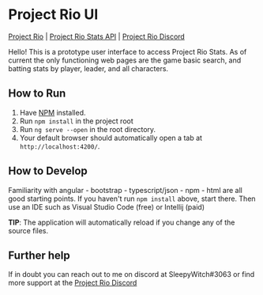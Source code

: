 # Project Rio UI

[Project Rio](https://www.projectrio.online) | [Project Rio Stats API](https://github.com/ProjectRio/ProjectRio-web) | [Project Rio Discord](https://discord.gg/ZMFCuvwAyH)

Hello! This is a prototype user interface to access Project Rio Stats. As of current the only functioning web pages are the game basic search, and batting stats by player, leader, and all characters.
## How to Run

1. Have [NPM](https://www.npmjs.com/) installed.
2. Run `npm install` in the project root
3. Run `ng serve --open` in the root directory.
4. Your default browser should automatically open a tab at `http://localhost:4200/`.

## How to Develop

Familiarity with angular - bootstrap - typescript/json - npm - html are all good starting points. 
If you haven't run `npm install` above, start there. Then use an IDE such as Visual Studio Code (free) or Intellij (paid)

**TIP**: The application will automatically reload if you change any of the source files.

## Further help

If in doubt you can reach out to me on discord at SleepyWitch#3063 or find more support at the [Project Rio Discord](https://discord.gg/ZMFCuvwAyH)
